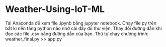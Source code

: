 # Weather-Using-IoT-ML
<space><space>Tải Anaconda để xem file .ipynb bằng jupyter notebook.
Chạy file py trên bất kì nền tảng python nào nhớ cài đầy đủ thư viện.
Thay đổi đường dẫn khi đọc các file .csv bằng đường dẫn của bạn.
Thứ tự chạy chương trình:
weather_final.py >> app.py
